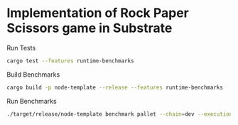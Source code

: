 # Implementation of Rock Paper Scissors game in Substrate

Run Tests

```bash
cargo test --features runtime-benchmarks
```

Build Benchmarks

```bash
cargo build -p node-template --release --features runtime-benchmarks
```

Run Benchmarks

```bash
./target/release/node-template benchmark pallet --chain=dev --execution=wasm --wasm-execution=compiled --pallet=pallet_ropasci --extrinsic=* --steps=20 --repeat=50 --output=./weights.rs
```
